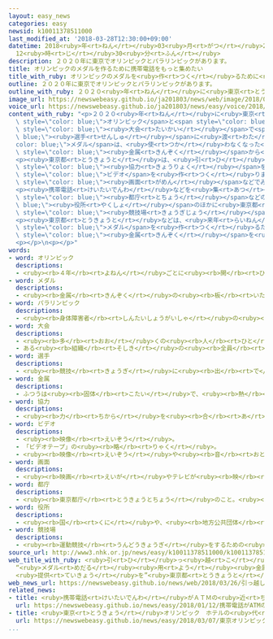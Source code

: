 ```yaml
---
layout: easy_news
categories: easy
newsid: k10011378511000
last_modified_at: '2018-03-28T12:30:00+09:00'
datetime: 2018<ruby>年<rt>ねん</rt></ruby>03<ruby>月<rt>がつ</rt></ruby>28<ruby>日<rt>にち</rt></ruby>
  12<ruby>時<rt>じ</rt></ruby>30<ruby>分<rt>ふん</rt></ruby>
description: ２０２０年に東京でオリンピックとパラリンピックがあります。
title: オリンピックのメダルを作るために携帯電話をもっと集めたい
title_with_ruby: オリンピックのメダルを<ruby>作<rt>つく</rt></ruby>るために<ruby>携帯電話<rt>けいたいでんわ</rt></ruby>をもっと<ruby>集<rt>あつ</rt></ruby>めたい
outline: ２０２０年に東京でオリンピックとパラリンピックがあります。
outline_with_ruby: ２０２０<ruby>年<rt>ねん</rt></ruby>に<ruby>東京<rt>とうきょう</rt></ruby>でオリンピックとパラリンピックがあります。
image_url: https://newswebeasy.github.io/ja201803/news/web/image/2018/03/26/K10011378511_1803260520_1803260523_01_03.jpg
voice_url: https://newswebeasy.github.io/ja201803/news/easy/voice/2018/03/28/k10011378511000.mp4
content_with_ruby: "<p>２０２０<ruby>年<rt>ねん</rt></ruby>に<ruby>東京<rt>とうきょう</rt></ruby>で<span\
  \ style=\"color: blue;\">オリンピック</span>と<span style=\"color: blue;\">パラリンピック</span>があります。<ruby>東京都<rt>とうきょうと</rt></ruby>などは、この２つの<span\
  \ style=\"color: blue;\"><ruby>大会<rt>たいかい</rt></ruby></span>で<span style=\"color:\
  \ blue;\"><ruby>選手<rt>せんしゅ</rt></ruby></span>に<ruby>渡<rt>わた</rt></ruby>す<span style=\"\
  color: blue;\">メダル</span>は、<ruby>使<rt>つか</rt></ruby>わなくなった<ruby>携帯電話<rt>けいたいでんわ</rt></ruby>などの<ruby>中<rt>なか</rt></ruby>にある<span\
  \ style=\"color: blue;\"><ruby>金属<rt>きんぞく</rt></ruby></span>から<ruby>作<rt>つく</rt></ruby>りたいと<ruby>考<rt>かんが</rt></ruby>えています。</p>\n\
  <p><ruby>東京都<rt>とうきょうと</rt></ruby>は、<ruby>引<rt>ひ</rt></ruby>っ<ruby>越<rt>こ</rt></ruby>す<ruby>人<rt>ひと</rt></ruby>が<ruby>多<rt>おお</rt></ruby>くなる<ruby>春<rt>はる</rt></ruby>に、<ruby>使<rt>つか</rt></ruby>っていない<ruby>携帯電話<rt>けいたいでんわ</rt></ruby>などを<ruby>出<rt>だ</rt></ruby>してもらうため、<span\
  \ style=\"color: blue;\"><ruby>協力<rt>きょうりょく</rt></ruby></span>をお<ruby>願<rt>ねが</rt></ruby>いする<span\
  \ style=\"color: blue;\">ビデオ</span>を<ruby>作<rt>つく</rt></ruby>りました。２６<ruby>日<rt>にち</rt></ruby>から<ruby>新宿駅<rt>しんじゅくえき</rt></ruby>にある<ruby>大<rt>おお</rt></ruby>きな<span\
  \ style=\"color: blue;\"><ruby>画面<rt>がめん</rt></ruby></span>などでみんなに<ruby>知<rt>し</rt></ruby>らせています。</p>\n\
  <p><ruby>携帯電話<rt>けいたいでんわ</rt></ruby>などを<ruby>集<rt>あつ</rt></ruby>める<ruby>箱<rt>はこ</rt></ruby>は、<span\
  \ style=\"color: blue;\"><ruby>都庁<rt>とちょう</rt></ruby></span>などの<span style=\"color:\
  \ blue;\"><ruby>役所<rt>やくしょ</rt></ruby></span>のほかに<ruby>東京都<rt>とうきょうと</rt></ruby>のスポーツの<span\
  \ style=\"color: blue;\"><ruby>競技場<rt>きょうぎじょう</rt></ruby></span>にも<ruby>置<rt>お</rt></ruby>きました。</p>\n\
  <p><ruby>東京都<rt>とうきょうと</rt></ruby>などは、<ruby>来年<rt>らいねん</rt></ruby>の<ruby>春<rt>はる</rt></ruby>までに、５０００<ruby>個<rt>こ</rt></ruby>の<span\
  \ style=\"color: blue;\">メダル</span>を<ruby>作<rt>つく</rt></ruby>るために<ruby>必要<rt>ひつよう</rt></ruby>な８ｔの<span\
  \ style=\"color: blue;\"><ruby>金属<rt>きんぞく</rt></ruby></span>を<ruby>集<rt>あつ</rt></ruby>めたいと<ruby>言<rt>い</rt></ruby>っています。</p>\n\
  <p></p>\n<p></p>"
words:
- word: オリンピック
  descriptions:
  - <ruby><rb>４年</rb><rt>よねん</rt></ruby>ごとに<ruby><rb>開</rb><rt>ひら</rt></ruby>かれ、<ruby><rb>世界</rb><rt>せかい</rt></ruby>じゅうの<ruby><rb>国々</rb><rt>くにぐに</rt></ruby>から<ruby><rb>選手</rb><rt>せんしゅ</rt></ruby>が<ruby><rb>参加</rb><rt>さんか</rt></ruby>する<ruby><rb>競技大会</rb><rt>きょうぎたいかい</rt></ruby>。<ruby><rb>古代</rb><rt>こだい</rt></ruby>ギリシャのオリンピアで<ruby><rb>開</rb><rt>ひら</rt></ruby>かれた<ruby><rb>古代</rb><rt>こだい</rt></ruby>オリンピックにならって、フランスのクーベルタンの<ruby><rb>力</rb><rt>ちから</rt></ruby>で、１８９６<ruby><rb>年</rb><rt>ねん</rt></ruby>にギリシャのアテネで<ruby><rb>開</rb><rt>ひら</rt></ruby>かれたのが、<ruby><rb>近代</rb><rt>きんだい</rt></ruby>オリンピックの<ruby><rb>始</rb><rt>はじ</rt></ruby>まり。<ruby><rb>五輪</rb><rt>ごりん</rt></ruby>。
- word: メダル
  descriptions:
  - <ruby><rb>金属</rb><rt>きんぞく</rt></ruby>の<ruby><rb>板</rb><rt>いた</rt></ruby>に、<ruby><rb>絵</rb><rt>え</rt></ruby>や<ruby><rb>文字</rb><rt>もじ</rt></ruby>などをうきぼりにしたもの。<ruby><rb>記念品</rb><rt>きねんひん</rt></ruby>や<ruby><rb>賞品</rb><rt>しょうひん</rt></ruby>などにする。
- word: パラリンピック
  descriptions:
  - <ruby><rb>身体障害者</rb><rt>しんたいしょうがいしゃ</rt></ruby>の<ruby><rb>国際</rb><rt>こくさい</rt></ruby>スポーツ<ruby><rb>大会</rb><rt>たいかい</rt></ruby>。<ruby><rb>四年</rb><rt>よねん</rt></ruby>に<ruby><rb>一度</rb><rt>いちど</rt></ruby>、オリンピック<ruby><rb>開催地</rb><rt>かいさいち</rt></ruby>で<ruby><rb>行</rb><rt>おこな</rt></ruby>われる。
- word: 大会
  descriptions:
  - <ruby><rb>多</rb><rt>おお</rt></ruby>くの<ruby><rb>人</rb><rt>ひと</rt></ruby>が<ruby><rb>集</rb><rt>あつ</rt></ruby>まる<ruby><rb>会</rb><rt>かい</rt></ruby>。
  - ある<ruby><rb>組織</rb><rt>そしき</rt></ruby>の<ruby><rb>全員</rb><rt>ぜんいん</rt></ruby>が<ruby><rb>集</rb><rt>あつ</rt></ruby>まる<ruby><rb>会</rb><rt>かい</rt></ruby>。
- word: 選手
  descriptions:
  - <ruby><rb>競技</rb><rt>きょうぎ</rt></ruby>に<ruby><rb>出</rb><rt>で</rt></ruby>るために<ruby><rb>選</rb><rt>えら</rt></ruby>ばれた<ruby><rb>人</rb><rt>ひと</rt></ruby>。
- word: 金属
  descriptions:
  - ふつうは<ruby><rb>固体</rb><rt>こたい</rt></ruby>で、<ruby><rb>熱</rb><rt>ねつ</rt></ruby>や<ruby><rb>電気</rb><rt>でんき</rt></ruby>をよく<ruby><rb>伝</rb><rt>つた</rt></ruby>えるもの。<ruby><rb>鉄</rb><rt>てつ</rt></ruby>・<ruby><rb>銅</rb><rt>どう</rt></ruby>・<ruby><rb>金</rb><rt>きん</rt></ruby>・<ruby><rb>銀</rb><rt>ぎん</rt></ruby>・アルミニウムなど。
- word: 協力
  descriptions:
  - <ruby><rb>力</rb><rt>ちから</rt></ruby>を<ruby><rb>合</rb><rt>あ</rt></ruby>わせて、ものごとを<ruby><rb>行</rb><rt>おこな</rt></ruby>うこと。
- word: ビデオ
  descriptions:
  - <ruby><rb>映像</rb><rt>えいぞう</rt></ruby>。
  - 「ビデオテープ」の<ruby><rb>略</rb><rt>りゃく</rt></ruby>。
  - <ruby><rb>映像</rb><rt>えいぞう</rt></ruby>や<ruby><rb>音</rb><rt>おと</rt></ruby>を、<ruby><rb>磁気</rb><rt>じき</rt></ruby>テープに<ruby><rb>記録</rb><rt>きろく</rt></ruby>したり<ruby><rb>再生</rb><rt>さいせい</rt></ruby>したりする<ruby><rb>装置</rb><rt>そうち</rt></ruby>。
- word: 画面
  descriptions:
  - <ruby><rb>映画</rb><rt>えいが</rt></ruby>やテレビが<ruby><rb>映</rb><rt>うつ</rt></ruby>っている<ruby><rb>部分</rb><rt>ぶぶん</rt></ruby>。
- word: 都庁
  descriptions:
  - <ruby><rb>東京都庁</rb><rt>とうきょうとちょう</rt></ruby>のこと。<ruby><rb>都民</rb><rt>とみん</rt></ruby>のために、いろいろな<ruby><rb>仕事</rb><rt>しごと</rt></ruby>をする<ruby><rb>役所</rb><rt>やくしょ</rt></ruby>。
- word: 役所
  descriptions:
  - <ruby><rb>国</rb><rt>くに</rt></ruby>や、<ruby><rb>地方公共団体</rb><rt>ちほうこうきょうだんたい</rt></ruby>の<ruby><rb>仕事</rb><rt>しごと</rt></ruby>をする<ruby><rb>所</rb><rt>ところ</rt></ruby>。<ruby><rb>官庁</rb><rt>かんちょう</rt></ruby>。<ruby><rb>役場</rb><rt>やくば</rt></ruby>。
- word: 競技場
  descriptions:
  - <ruby><rb>運動競技</rb><rt>うんどうきょうぎ</rt></ruby>をするための<ruby><rb>施設</rb><rt>しせつ</rt></ruby>。スタジアム。
source_url: http://www3.nhk.or.jp/news/easy/k10011378511000/k10011378511000.html
web_title_with_ruby: <ruby>引<rt>ひ</rt></ruby>っ<ruby>越<rt>こ</rt></ruby>し<ruby>時期<rt>じき</rt></ruby>に<ruby>合<rt>あ</rt></ruby>わせ
  “<ruby>メダル<rt>めだる</rt></ruby><ruby>用<rt>よう</rt></ruby><ruby>金属<rt>きんぞく</rt></ruby>
  <ruby>提供<rt>ていきょう</rt></ruby>を”<ruby>東京都<rt>とうきょうと</rt></ruby>
web_news_url: https://newswebeasy.github.io/news/web/2018/03/26/引っ越し時期に合わせ-メダル用金属-提供を東京都
related_news:
- title: <ruby>携帯電話<rt>けいたいでんわ</rt></ruby>がＡＴＭの<ruby>近<rt>ちか</rt></ruby>くで<ruby>使<rt>つか</rt></ruby>いにくくなる<ruby>機械<rt>きかい</rt></ruby>を<ruby>置<rt>お</rt></ruby>く
  url: https://newswebeasy.github.io/news/easy/2018/01/12/携帯電話がATMの近くで使いにくくなる機械を置く
- title: <ruby>東京<rt>とうきょう</rt></ruby>オリンピック　ホテルの<ruby>代<rt>か</rt></ruby>わりに<ruby>船<rt>ふね</rt></ruby>を<ruby>使<rt>つか</rt></ruby>う<ruby>計画<rt>けいかく</rt></ruby>
  url: https://newswebeasy.github.io/news/easy/2018/03/07/東京オリンピック-ホテルの代わりに船を使う計画
...
```

